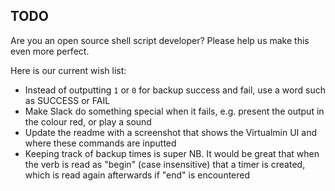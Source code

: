 ## TODO

Are you an open source shell script developer? Please help us make this even more perfect.

Here is our current wish list:

- Instead of outputting `1` or `0` for backup success and fail, use a word such as SUCCESS or FAIL
- Make Slack do something special when it fails, e.g. present the output in the colour red, or play a sound
- Update the readme with a screenshot that shows the Virtualmin UI and where these commands are inputted
- Keeping track of backup times is super NB. It would be great that when the verb is read as "begin" (case insensitive) that a timer is created, which is read again afterwards if "end" is encountered